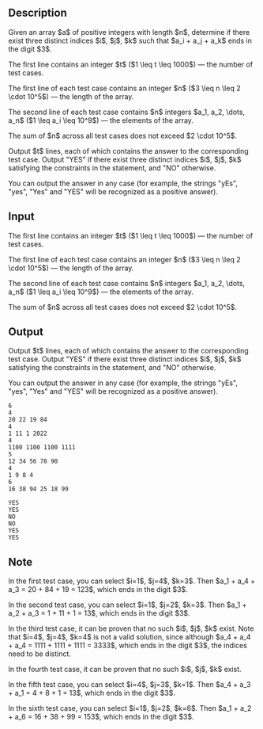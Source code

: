 ## Description

<div><p>Given an array $a$ of positive integers with length $n$, determine if there exist three <span class="tex-font-style-bf">distinct</span> indices $i$, $j$, $k$ such that $a_i + a_j + a_k$ ends in the digit $3$.</p></div><div class="input-specification"><p>The first line contains an integer $t$ ($1 \leq t \leq 1000$)&nbsp;— the number of test cases.</p><p>The first line of each test case contains an integer $n$ ($3 \leq n \leq 2 \cdot 10^5$)&nbsp;— the length of the array.</p><p>The second line of each test case contains $n$ integers $a_1, a_2, \dots, a_n$ ($1 \leq a_i \leq 10^9$)&nbsp;— the elements of the array.</p><p>The sum of $n$ across all test cases does not exceed $2 \cdot 10^5$.</p></div><div class="output-specification"><p>Output $t$ lines, each of which contains the answer to the corresponding test case. Output "<span class="tex-font-style-tt">YES</span>" if there exist three <span class="tex-font-style-bf">distinct</span> indices $i$, $j$, $k$ satisfying the constraints in the statement, and "<span class="tex-font-style-tt">NO</span>" otherwise.</p><p>You can output the answer in any case (for example, the strings "<span class="tex-font-style-tt">yEs</span>", "<span class="tex-font-style-tt">yes</span>", "<span class="tex-font-style-tt">Yes</span>" and "<span class="tex-font-style-tt">YES</span>" will be recognized as a positive answer).</p></div>

## Input

<p>The first line contains an integer $t$ ($1 \leq t \leq 1000$)&nbsp;— the number of test cases.</p><p>The first line of each test case contains an integer $n$ ($3 \leq n \leq 2 \cdot 10^5$)&nbsp;— the length of the array.</p><p>The second line of each test case contains $n$ integers $a_1, a_2, \dots, a_n$ ($1 \leq a_i \leq 10^9$)&nbsp;— the elements of the array.</p><p>The sum of $n$ across all test cases does not exceed $2 \cdot 10^5$.</p>

## Output

<p>Output $t$ lines, each of which contains the answer to the corresponding test case. Output "<span class="tex-font-style-tt">YES</span>" if there exist three <span class="tex-font-style-bf">distinct</span> indices $i$, $j$, $k$ satisfying the constraints in the statement, and "<span class="tex-font-style-tt">NO</span>" otherwise.</p><p>You can output the answer in any case (for example, the strings "<span class="tex-font-style-tt">yEs</span>", "<span class="tex-font-style-tt">yes</span>", "<span class="tex-font-style-tt">Yes</span>" and "<span class="tex-font-style-tt">YES</span>" will be recognized as a positive answer).</p>





```input1|2,3,6,7,10,11
6
4
20 22 19 84
4
1 11 1 2022
4
1100 1100 1100 1111
5
12 34 56 78 90
4
1 9 8 4
6
16 38 94 25 18 99
```




```output1
YES
YES
NO
NO
YES
YES
```



## Note

<p>In the first test case, you can select $i=1$, $j=4$, $k=3$. Then $a_1 + a_4 + a_3 = 20 + 84 + 19 = 123$, which ends in the digit $3$.</p><p>In the second test case, you can select $i=1$, $j=2$, $k=3$. Then $a_1 + a_2 + a_3 = 1 + 11 + 1 = 13$, which ends in the digit $3$.</p><p>In the third test case, it can be proven that no such $i$, $j$, $k$ exist. Note that $i=4$, $j=4$, $k=4$ is <span class="tex-font-style-bf">not</span> a valid solution, since although $a_4 + a_4 + a_4 = 1111 + 1111 + 1111 = 3333$, which ends in the digit $3$, the indices need to be <span class="tex-font-style-bf">distinct</span>.</p><p>In the fourth test case, it can be proven that no such $i$, $j$, $k$ exist.</p><p>In the fifth test case, you can select $i=4$, $j=3$, $k=1$. Then $a_4 + a_3 + a_1 = 4 + 8 + 1 = 13$, which ends in the digit $3$.</p><p>In the sixth test case, you can select $i=1$, $j=2$, $k=6$. Then $a_1 + a_2 + a_6 = 16 + 38 + 99 = 153$, which ends in the digit $3$.</p>
